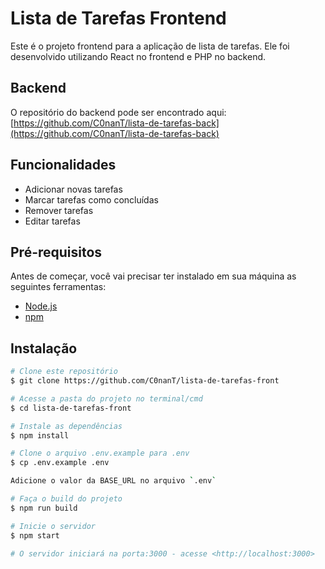 # Lista de Tarefas Frontend

Este é o projeto frontend para a aplicação de lista de tarefas. Ele foi desenvolvido utilizando React no frontend e PHP no backend.

## Backend

O repositório do backend pode ser encontrado aqui: [https://github.com/C0nanT/lista-de-tarefas-back](https://github.com/C0nanT/lista-de-tarefas-back)

## Funcionalidades

- Adicionar novas tarefas
- Marcar tarefas como concluídas
- Remover tarefas
- Editar tarefas

## Pré-requisitos

Antes de começar, você vai precisar ter instalado em sua máquina as seguintes ferramentas:
- [Node.js](https://nodejs.org/en/)
- [npm](https://www.npmjs.com/)

## Instalação

```bash
# Clone este repositório
$ git clone https://github.com/C0nanT/lista-de-tarefas-front

# Acesse a pasta do projeto no terminal/cmd
$ cd lista-de-tarefas-front

# Instale as dependências
$ npm install

# Clone o arquivo .env.example para .env
$ cp .env.example .env

Adicione o valor da BASE_URL no arquivo `.env`

# Faça o build do projeto
$ npm run build

# Inicie o servidor
$ npm start

# O servidor iniciará na porta:3000 - acesse <http://localhost:3000>
```